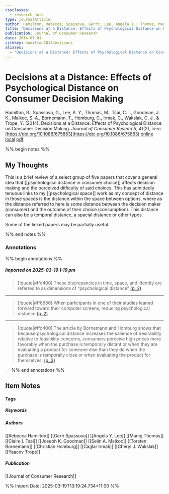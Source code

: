 ```yaml
---
cssclasses:
  - research_note
type: journalArticle
author: Hamilton, Rebecca; Spassova, Gerri; Lee, Angela Y.; Thomas, Manoj; Tsai, Claire I.; Goodman, Joseph K.; Malkoc, Selin A.; Bornemann, Torsten; Homburg, Christian; Irmak, Caglar; Wakslak, Cheryl J.; Trope, Yaacov
title: "Decisions at a Distance: Effects of Psychological Distance on Consumer Decision Making"
publication: Journal of Consumer Research
date: 2014-01-01
citekey: hamilton2014decisions
aliases:
  - "Decisions at a Distance: Effects of Psychological Distance on Consumer Decision Making"
---
```


# Decisions at a Distance: Effects of Psychological Distance on Consumer Decision Making

Hamilton, R., Spassova, G., Lee, A. Y., Thomas, M., Tsai, C. I., Goodman, J. K., Malkoc, S. A., Bornemann, T., Homburg, C., Irmak, C., Wakslak, C. J., & Trope, Y. (2014). Decisions at a Distance: Effects of Psychological Distance on Consumer Decision Making. _Journal of Consumer Research_, _41_(2), iii–vi. [https://doi.org/10.1086/675853](https://doi.org/10.1086/675853)
[online](http://zotero.org/users/7162438/items/JNDFUQTT) [local](zotero://select/library/items/JNDFUQTT) [pdf](file:///home/gjc216/Zotero/storage/4VACVXRU/Hamilton%20et%20al.%20-%202014%20-%20Decisions%20at%20a%20Distance%20Effects%20of%20Psychological%20Distance%20on%20Consumer%20Decision%20Making.pdf)
 

 
%% begin notes %%

## My Thoughts

This is a brief review of a select group of five papers that cover a general idea that [[psychological distance in consumer choice]] affects decision making and the perceived difficulty of said choices. This has admittedly tenuous links to my [[psychological space]] work as my concept of distance in those spaces is the distance within the space between options, where as the distance referred to here is some distance between the decision maker (consumer) and the outcome of their choice (consumption). This distance can also be a temporal distance, a spacial distance or other types.

Some of the linked papers may be partially useful.

%% end notes %%

### Annotations

%% begin annotations %%

##### Imported on 2025-03-19 1:19 pm
>[!quote|#ffd400]
>These discrepancies in time, space, and identity are referred to as dimensions of “psychological distance” [(p. 2)](zotero://open-pdf/library/items/4VACVXRU?page=2&annotation=DK57RI9G)

---
>[!quote|#ff6666]
>When participants in one of their studies leaned forward toward their computer screens, reducing psychological distance [(p. 2)](zotero://open-pdf/library/items/4VACVXRU?page=2&annotation=7CC29S9Q)

---
>[!quote|#ffd400]
>The article by Bornemann and Homburg shows that because psychological distance increases the salience of desirability relative to feasibility concerns, consumers perceive high prices more favorably when the purchase is temporally distant or when they are evaluating a product for someone else than they do when the purchase is temporally close or when evaluating the product for themselves. [(p. 3)](zotero://open-pdf/library/items/4VACVXRU?page=3&annotation=24YUVIDF)

---%% end annotations %%

## Item Notes

#### Tags

##### Keywords
##### Authors

[[Rebecca Hamilton]] [[Gerri Spassova]] [[Angela Y. Lee]] [[Manoj Thomas]] [[Claire I. Tsai]] [[Joseph K. Goodman]] [[Selin A. Malkoc]] [[Torsten Bornemann]] [[Christian Homburg]] [[Caglar Irmak]] [[Cheryl J. Wakslak]] [[Yaacov Trope]]

##### Publication

[[Journal of Consumer Research]]


%% Import Date: 2025-03-19T13:19:24.734+11:00 %%
